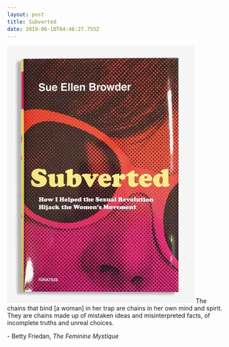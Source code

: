 ```yaml
---
layout: post
title: Subverted
date: 2019-06-10T04:46:27.755Z
---
```

![](/assets/uploads/1785de07-6c24-46c4-9eee-8b356fa67dc5.jpeg)
The chains that bind \[a woman] in her trap are chains in her own mind and spirit. They are chains made up of mistaken ideas and misinterpreted facts, of incomplete truths and unreal choices.

\- Betty Friedan, _The Feminine Mystique_
